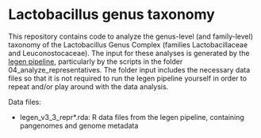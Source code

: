 # Lactobacillus genus taxonomy

This repository contains code to analyze the genus-level (and family-level) taxonomy of the Lactobacillus Genus Complex (families Lactobacillaceae and Leuconostocaceae). The input for these analyses is generated by the [legen pipeline](https://github.com/SWittouck/legen_pipeline), particularly by the scripts in the folder 04_analyze_representatives. The folder input includes the necessary data files so that it is not required to run the legen pipeline yourself in order to repeat and/or play around with the data analysis.

Data files:

* legen_v3_3_repr*.rda: R data files from the legen pipeline, containing pangenomes and genome metadata
